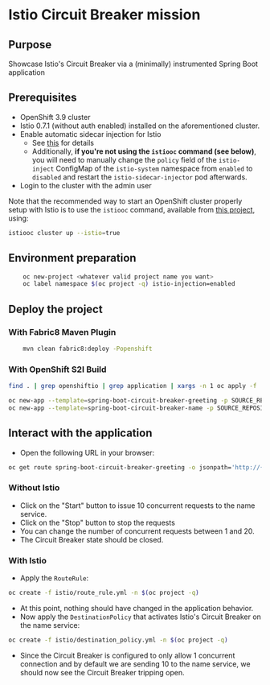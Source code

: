 # Istio Circuit Breaker mission

## Purpose

Showcase Istio's Circuit Breaker via a (minimally) instrumented Spring Boot application

## Prerequisites

- OpenShift 3.9 cluster
- Istio 0.7.1 (without auth enabled) installed on the aforementioned cluster.
- Enable automatic sidecar injection for Istio
  * See [this](https://istio.io/docs/setup/kubernetes/sidecar-injection.html) for details
  * Additionally, **if you're not using the `istiooc` command (see below)**, you will need to manually change the `policy` field
  of the `istio-inject` ConfigMap of the `istio-system` namespace from `enabled` to `disabled` and restart the
  `istio-sidecar-injector` pod afterwards.
- Login to the cluster with the admin user

Note that the recommended way to start an OpenShift cluster properly setup with Istio is to use the `istiooc` command,
available from [this project](https://github.com/openshift-istio/origin/releases/), using:

```bash
istiooc cluster up --istio=true
```

## Environment preparation

```bash
    oc new-project <whatever valid project name you want>
    oc label namespace $(oc project -q) istio-injection=enabled
```

## Deploy the project

### With Fabric8 Maven Plugin
```bash
    mvn clean fabric8:deploy -Popenshift
```

### With OpenShift S2I Build
```bash
find . | grep openshiftio | grep application | xargs -n 1 oc apply -f

oc new-app --template=spring-boot-circuit-breaker-greeting -p SOURCE_REPOSITORY_URL=https://github.com/snowdrop/spring-boot-circuit-breaker-booster  -p SOURCE_REPOSITORY_REF=with-sse -p SOURCE_REPOSITORY_DIR=name-service
oc new-app --template=spring-boot-circuit-breaker-name -p SOURCE_REPOSITORY_URL=https://github.com/snowdrop/spring-boot-circuit-breaker-booster  -p SOURCE_REPOSITORY_REF=with-sse -p SOURCE_REPOSITORY_DIR=name-service    
```

## Interact with the application

* Open the following URL in your browser:
```bash
oc get route spring-boot-circuit-breaker-greeting -o jsonpath='http://{.spec.host}{"\n"}'
```

### Without Istio

* Click on the "Start" button to issue 10 concurrent requests to the name service.
* Click on the "Stop" button to stop the requests
* You can change the number of concurrent requests between 1 and 20.
* The Circuit Breaker state should be closed.

### With Istio

* Apply the `RouteRule`:
```bash
oc create -f istio/route_rule.yml -n $(oc project -q)
```
* At this point, nothing should have changed in the application behavior.
* Now apply the `DestinationPolicy` that activates Istio's Circuit Breaker on the name service:
```bash
oc create -f istio/destination_policy.yml -n $(oc project -q)
```
* Since the Circuit Breaker is configured to only allow 1 concurrent connection and by default we are sending 10 to the name
service, we should now see the Circuit Breaker tripping open.
